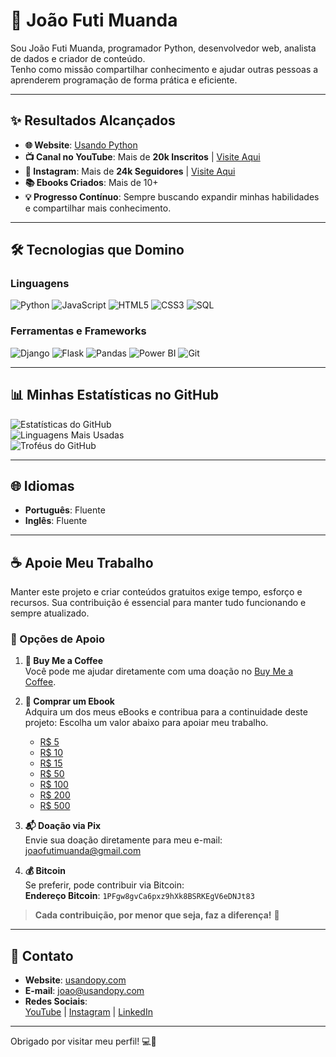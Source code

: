# 👋 João Futi Muanda

Sou João Futi Muanda, programador Python, desenvolvedor web, analista de dados e criador de conteúdo.  
Tenho como missão compartilhar conhecimento e ajudar outras pessoas a aprenderem programação de forma prática e eficiente.  

---

## ✨ Resultados Alcançados  
- **🌐 Website**: [Usando Python](https://www.usandopy.com)  
- **📺 Canal no YouTube**: Mais de **20k Inscritos** | [Visite Aqui](https://www.youtube.com/@usandopython)  
- **📸 Instagram**: Mais de **24k Seguidores** | [Visite Aqui](https://www.instagram.com/usandopython)  
- **📚 Ebooks Criados**: Mais de 10+  
- **💡 Progresso Contínuo**: Sempre buscando expandir minhas habilidades e compartilhar mais conhecimento.

---

## 🛠️ Tecnologias que Domino  

### Linguagens
![Python](https://img.shields.io/badge/Python-3776AB?style=flat-square&logo=python&logoColor=white) ![JavaScript](https://img.shields.io/badge/JavaScript-F7DF1E?style=flat-square&logo=javascript&logoColor=black) ![HTML5](https://img.shields.io/badge/HTML5-E34F26?style=flat-square&logo=html5&logoColor=white) ![CSS3](https://img.shields.io/badge/CSS3-1572B6?style=flat-square&logo=css3&logoColor=white) ![SQL](https://img.shields.io/badge/SQL-003B57?style=flat-square&logo=postgresql&logoColor=white)

### Ferramentas e Frameworks
![Django](https://img.shields.io/badge/Django-092E20?style=flat-square&logo=django&logoColor=white) ![Flask](https://img.shields.io/badge/Flask-000000?style=flat-square&logo=flask&logoColor=white) ![Pandas](https://img.shields.io/badge/Pandas-150458?style=flat-square&logo=pandas&logoColor=white) ![Power BI](https://img.shields.io/badge/Power%20BI-F2C811?style=flat-square&logo=powerbi&logoColor=white) ![Git](https://img.shields.io/badge/Git-F05032?style=flat-square&logo=git&logoColor=white)

---

## 📊 Minhas Estatísticas no GitHub  

![Estatísticas do GitHub](https://github-readme-stats.vercel.app/api?username=usandopythonjoao&show_icons=true&theme=radical)  
![Linguagens Mais Usadas](https://github-readme-stats.vercel.app/api/top-langs/?username=usandopythonjoao&layout=compact&theme=radical)  
![Troféus do GitHub](https://github-profile-trophy.vercel.app/?username=usandopythonjoao&theme=radical)

---

## 🌐 Idiomas  
- **Português**: Fluente  
- **Inglês**: Fluente  

---

## ☕ Apoie Meu Trabalho  

Manter este projeto e criar conteúdos gratuitos exige tempo, esforço e recursos. Sua contribuição é essencial para manter tudo funcionando e sempre atualizado.  

### 🌟 Opções de Apoio  

1. **💛 Buy Me a Coffee**  
   Você pode me ajudar diretamente com uma doação no [Buy Me a Coffee](https://www.buymeacoffee.com/usandopython).  

2. **📖 Comprar um Ebook**  
   Adquira um dos meus eBooks e contribua para a continuidade deste projeto: Escolha um valor abaixo para apoiar meu trabalho.  
   - [R$ 5](https://www.buymeacoffee.com/usandopython/e/5)  
   - [R$ 10](https://www.buymeacoffee.com/usandopython/e/10)  
   - [R$ 15](https://www.buymeacoffee.com/usandopython/e/15)  
   - [R$ 50](https://www.buymeacoffee.com/usandopython/e/50)  
   - [R$ 100](https://www.buymeacoffee.com/usandopython/e/100)  
   - [R$ 200](https://www.buymeacoffee.com/usandopython/e/200)  
   - [R$ 500](https://www.buymeacoffee.com/usandopython/e/500)    

3. **📬 Doação via Pix**  
   Envie sua doação diretamente para meu e-mail: [joaofutimuanda@gmail.com](mailto:joaofutimuanda@gmail.com)  

4. **💰 Bitcoin**  
   Se preferir, pode contribuir via Bitcoin:  
   **Endereço Bitcoin**: `1PFgw8gvCa6pxz9hXk8BSRKEgV6eDNJt83`

> **Cada contribuição, por menor que seja, faz a diferença!** 🙌

---

## 📩 Contato  

- **Website**: [usandopy.com](https://www.usandopy.com)  
- **E-mail**: [joao@usandopy.com](mailto:joao@usandopy.com)  
- **Redes Sociais**:  
  [YouTube](https://www.youtube.com/@usandopython) | [Instagram](https://www.instagram.com/usandopython) | [LinkedIn](https://www.linkedin.com/in/joao-futi-muanda-16b980175/)  

---

Obrigado por visitar meu perfil! 💻🚀  
